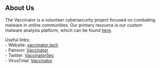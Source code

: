 ## About Us

The Vaccinator is a volunteer cybersecurity project focused on combating malware in online communities.
Our primary resource is our custom malware analysis platform, which can be found [here](https://analysis.vaccinator.tech/).

Useful links: <br>
\- Website: [vaccinator.tech](https://vaccinator.tech) <br>
\- Patreon: [Vaccinator](https://patreon.com/Vaccinator) <br>
\- Twitter: [VaccinatorSec](https://twitter.com/VaccinatorSec) <br>
\- VirusTotal: [Vaccinator](https://virustotal.com/gui/user/Vaccinator) <br>
